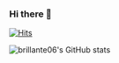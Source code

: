 ### Hi there 👋
[![Hits](https://hits.seeyoufarm.com/api/count/incr/badge.svg?url=https%3A%2F%2Fgithub.com%2Fgjbae1212%2Fbrillante06&count_bg=%23FF7F00&title_bg=%23555555&icon=react.svg&icon_color=%23AEA4A4&title=hits&edge_flat=false)](https://hits.seeyoufarm.com)


![brillante06's GitHub stats](https://github-readme-stats.vercel.app/api?username=brillante06&show_icons=true&theme=vision-friendly-dark)



<!--
**brillante06/brillante06** is a ✨ _special_ ✨ repository because its `README.md` (this file) appears on your GitHub profile.

Here are some ideas to get you started:

- 🔭 I’m currently working on ...
- 🌱 I’m currently learning ...
- 👯 I’m looking to collaborate on ...
- 🤔 I’m looking for help with ...
- 💬 Ask me about ...
- 📫 How to reach me: ...
- 😄 Pronouns: ...
- ⚡ Fun fact: ...
-->
